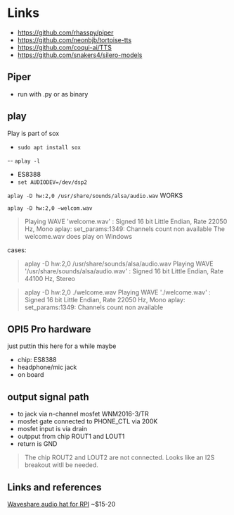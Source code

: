 # Links
- https://github.com/rhasspy/piper
- https://github.com/neonbjb/tortoise-tts
- https://github.com/coqui-ai/TTS
- https://github.com/snakers4/silero-models

## Piper
- run with .py or as binary

## play
Play is part of sox

- ``sudo apt install sox``

-- ``aplay -l``
- ES8388
- ``set AUDIODEV=/dev/dsp2``

``aplay -D hw:2,0 /usr/share/sounds/alsa/audio.wav`` WORKS

``aplay -D hw:2,0 ~welcom.wav``
> Playing WAVE 'welcome.wav' : Signed 16 bit Little Endian, Rate 22050 Hz, Mono
> aplay: set_params:1349: Channels count non available
> The welcome.wav does play on Windows

cases:
> aplay -D hw:2,0 /usr/share/sounds/alsa/audio.wav
> Playing WAVE '/usr/share/sounds/alsa/audio.wav' : Signed 16 bit Little Endian, Rate 44100 Hz, Stereo

> aplay -D hw:2,0 ./welcome.wav
> Playing WAVE './welcome.wav' : Signed 16 bit Little Endian, Rate 22050 Hz, Mono
> aplay: set_params:1349: Channels count non available

## OPI5 Pro hardware
just puttin this here for a while maybe

- chip: ES8388
- headphone/mic jack
- on board 

## output signal path
- to jack via n-channel mosfet WNM2016-3/TR
- mosfet gate connected to PHONE_CTL via 200K
- mosfet input is via drain
- outpput from chip ROUT1 and LOUT1
- return is GND

> The chip ROUT2 and LOUT2 are not connected.
> Looks like an I2S breakout witll be needed.


## Links and references
[Waveshare audio hat for RPI](https://www.waveshare.com/wiki/WM8960_Audio_HAT) ~$15-20

